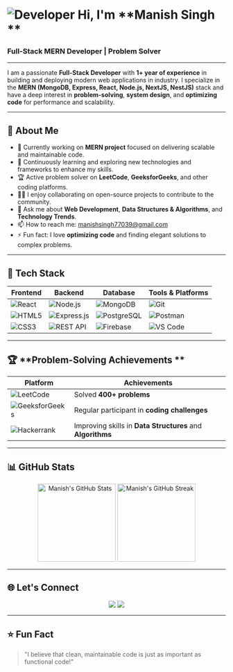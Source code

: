  # ![Developer](https://user-images.githubusercontent.com/18350557/176309783-0785949b-9127-417c-8b55-ab5a4333674e.gif) Hi, I'm **Manish Singh **  
### **Full-Stack MERN Developer | Problem Solver**  

---



I am a passionate **Full-Stack Developer** with **1+ year of experience** in building and deploying modern web applications in industry. I specialize in the **MERN (MongoDB, Express, React, Node.js, NextJS, NestJS)** stack and have a deep interest in **problem-solving**, **system design**, and **optimizing code** for performance and scalability.

---

## 🚀 **About Me**

- 🔭 Currently working on **MERN project** focused on delivering scalable and maintainable code.
- 🌱 Continuously learning and exploring new technologies and frameworks to enhance my skills.
- 🏆 Active problem solver on **LeetCode**, **GeeksforGeeks**, and other coding platforms.
- 👨‍💻 I enjoy collaborating on open-source projects to contribute to the community.
- 💬 Ask me about **Web Development**, **Data Structures & Algorithms**, and **Technology Trends**.
- 📫 How to reach me: [manishsingh77039@gmail.com](mailto:manishsingh77039@gmail.com)
- ⚡ Fun fact: I love **optimizing code** and finding elegant solutions to complex problems.

---

## 🔧 **Tech Stack**

| **Frontend**                  | **Backend**              | **Database**       | **Tools & Platforms**  |
|-------------------------------|--------------------------|--------------------|------------------------|
| ![React](https://img.shields.io/badge/-React-blue?logo=react&logoColor=white) | ![Node.js](https://img.shields.io/badge/-Node.js-green?logo=node.js&logoColor=white) | ![MongoDB](https://img.shields.io/badge/-MongoDB-brightgreen?logo=mongodb&logoColor=white) | ![Git](https://img.shields.io/badge/-Git-black?logo=git&logoColor=white) |
| ![HTML5](https://img.shields.io/badge/-HTML5-orange?logo=html5&logoColor=white) | ![Express.js](https://img.shields.io/badge/-Express-lightgrey?logo=express&logoColor=white) | ![PostgreSQL](https://img.shields.io/badge/-PostgreSQL-blue?logo=postgresql&logoColor=white) | ![Postman](https://img.shields.io/badge/-Postman-orange?logo=postman&logoColor=white) |
| ![CSS3](https://img.shields.io/badge/-CSS3-blue?logo=css3&logoColor=white) | ![REST API](https://img.shields.io/badge/-REST%20API-lightblue) | ![Firebase](https://img.shields.io/badge/-Firebase-yellow?logo=firebase&logoColor=white) | ![VS Code](https://img.shields.io/badge/-VS%20Code-blue?logo=visual-studio-code&logoColor=white) |

---

## 🏆 **Problem-Solving Achievements **

| **Platform**       | **Achievements**                     |
|--------------------|--------------------------------------|
| ![LeetCode](https://img.shields.io/badge/-LeetCode-orange?logo=leetcode&logoColor=white)  | Solved **400+ problems** |
| ![GeeksforGeeks](https://img.shields.io/badge/-GeeksforGeeks-green?logo=geeksforgeeks&logoColor=white) | Regular participant in **coding challenges** |
| ![Hackerrank](https://img.shields.io/badge/-HackerRank-darkgreen?logo=hackerrank&logoColor=white) | Improving skills in **Data Structures** and **Algorithms** |

---

## 📊 **GitHub Stats**

<p align="center">
  <img src="https://github-readme-stats.vercel.app/api?username=manish-singh-codes&show_icons=true&theme=radical" alt="Manish's GitHub Stats" height="180px" />
  <img src="https://github-readme-streak-stats.herokuapp.com?user=manish-singh-codes&theme=radical" alt="Manish's GitHub Streak" height="180px" />
</p>

---

## 🌐 **Let's Connect**

<p align="center">
  <a href="mailto:manishsingh77039@gmail.com"><img src="https://img.shields.io/badge/-Email-red?logo=gmail&logoColor=white" /></a>
  <a href="[https://www.linkedin.com/in/prahladmehta](https://www.linkedin.com/in/manish-singh-995611238/)" target="_blank"><img src="https://img.shields.io/badge/-LinkedIn-blue?logo=linkedin&logoColor=white" /></a>
</p>

---

## ⭐ **Fun Fact**

> "I believe that clean, maintainable code is just as important as functional code!"
